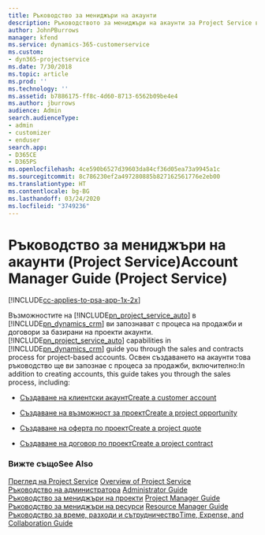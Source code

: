 ```yaml
---
title: Ръководство за мениджъри на акаунти
description: Ръководството за мениджъри на акаунти за Project Service ви запознава с процеса на продажби и договори за базирани на проекти акаунти.
author: JohnPBurrows
manager: kfend
ms.service: dynamics-365-customerservice
ms.custom:
- dyn365-projectservice
ms.date: 7/30/2018
ms.topic: article
ms.prod: ''
ms.technology: ''
ms.assetid: b7886175-ff8c-4d60-8713-6562b09be4e4
ms.author: jburrows
audience: Admin
search.audienceType:
- admin
- customizer
- enduser
search.app:
- D365CE
- D365PS
ms.openlocfilehash: 4ce590b6527d39603da84cf36d05ea73a9945a1c
ms.sourcegitcommit: 8c786230ef2a497280885b827162561776e2eb00
ms.translationtype: HT
ms.contentlocale: bg-BG
ms.lasthandoff: 03/24/2020
ms.locfileid: "3749236"
---
```

# <a name="account-manager-guide-project-service"></a><span data-ttu-id="c281b-103">Ръководство за мениджъри на акаунти (Project Service)</span><span class="sxs-lookup"><span data-stu-id="c281b-103">Account Manager Guide (Project Service)</span></span>

[!INCLUDE[cc-applies-to-psa-app-1x-2x](../includes/cc-applies-to-psa-app-1x-2x.md)]

<span data-ttu-id="c281b-104">Възможностите на [!INCLUDE[pn_project_service_auto](../includes/pn-project-service-auto.md)] в [!INCLUDE[pn_dynamics_crm](../includes/pn-dynamics-crm.md)] ви запознават с процеса на продажби и договори за базирани на проекти акаунти.</span><span class="sxs-lookup"><span data-stu-id="c281b-104">[!INCLUDE[pn_project_service_auto](../includes/pn-project-service-auto.md)] capabilities in [!INCLUDE[pn_dynamics_crm](../includes/pn-dynamics-crm.md)] guide you through the sales and contracts process for project-based accounts.</span></span> <span data-ttu-id="c281b-105">Освен създаването на акаунти това ръководство ще ви запознае с процеса за продажби, включително:</span><span class="sxs-lookup"><span data-stu-id="c281b-105">In addition to creating accounts, this guide takes you through the sales process, including:</span></span>  
  
-   [<span data-ttu-id="c281b-106">Създаване на клиентски акаунт</span><span class="sxs-lookup"><span data-stu-id="c281b-106">Create a customer account</span></span>](../project-service/create-customer-account.md)  
  
-   [<span data-ttu-id="c281b-107">Създаване на възможност за проект</span><span class="sxs-lookup"><span data-stu-id="c281b-107">Create a project opportunity</span></span>](../project-service/create-project-opportunity.md)  
  
-   [<span data-ttu-id="c281b-108">Създаване на оферта по проект</span><span class="sxs-lookup"><span data-stu-id="c281b-108">Create a project quote</span></span>](../project-service/create-project-quote.md)  
  
-   [<span data-ttu-id="c281b-109">Създаване на договор по проект</span><span class="sxs-lookup"><span data-stu-id="c281b-109">Create a project contract</span></span>](../project-service/create-project-contract.md)  
  
  
### <a name="see-also"></a><span data-ttu-id="c281b-110">Вижте също</span><span class="sxs-lookup"><span data-stu-id="c281b-110">See Also</span></span>  
 <span data-ttu-id="c281b-111">[Преглед на Project Service](../project-service/overview.md) </span><span class="sxs-lookup"><span data-stu-id="c281b-111">[Overview of Project Service](../project-service/overview.md) </span></span>  
 <span data-ttu-id="c281b-112">[Ръководство на администратора](../project-service/admin-guide.md) </span><span class="sxs-lookup"><span data-stu-id="c281b-112">[Administrator Guide](../project-service/admin-guide.md) </span></span>  
 <span data-ttu-id="c281b-113">[Ръководство за мениджъри на проекти](../project-service/project-manager-guide.md) </span><span class="sxs-lookup"><span data-stu-id="c281b-113">[Project Manager Guide](../project-service/project-manager-guide.md) </span></span>  
 <span data-ttu-id="c281b-114">[Ръководство за мениджъри на ресурси](../project-service/resource-manager-guide.md) </span><span class="sxs-lookup"><span data-stu-id="c281b-114">[Resource Manager Guide](../project-service/resource-manager-guide.md) </span></span>  
 [<span data-ttu-id="c281b-115">Ръководство за време, разходи и сътрудничество</span><span class="sxs-lookup"><span data-stu-id="c281b-115">Time, Expense, and Collaboration Guide</span></span>](../project-service/time-expense-collaboration-guide.md)
